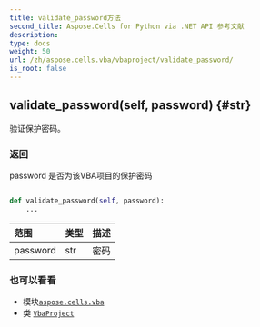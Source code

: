 ```yaml
---
title: validate_password方法
second_title: Aspose.Cells for Python via .NET API 参考文献
description:
type: docs
weight: 50
url: /zh/aspose.cells.vba/vbaproject/validate_password/
is_root: false
---
```

##  validate_password(self, password) {#str}
验证保护密码。


### 返回

password 是否为该VBA项目的保护密码


```python

def validate_password(self, password):
    ...
```


|范围|类型|描述|
| :- | :- | :- |
| password | str |密码|



### 也可以看看
* 模块[`aspose.cells.vba`](../../)
* 类 [`VbaProject`](/cells/python-net/zh/aspose.cells.vba/vbaproject)
